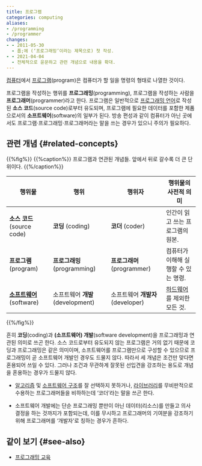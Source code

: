 ```yaml
---
title: 프로그램
categories: computing
aliases:
- /programming
- /programmer
changes:
- - 2011-05-30
  - 풉;에 (‘프로그래밍’이라는 제목으로) 첫 작성.
- - 2021-04-04
  - 전체적으로 윤문하고 관련 개념으로 내용을 확대.
---
```


[컴퓨터](computer)에서 [프로그램](https://en.wikipedia.org/wiki/Computer_program)(program)은 컴퓨터가 할 일을 명령의 형태로 나열한 것이다.

프로그램을 작성하는 행위를 **프로그래밍**(programming),
프로그램을 작성하는 사람을 **프로그래머**(programmer)라고 한다.
프로그램은 일반적으로 [프로그래밍 언어](programming-language)로 작성된 **소스 코드**(source code)로부터 유도되며,
프로그램에 필요한 데이터를 포함한 제품으로서의 **소프트웨어**(software)의 일부가 된다.
방송 편성과 같이 컴퓨터가 아닌 곳에서도 프로그램·프로그래밍·프로그래머라는 말을 쓰는 경우가 있으니 주의가 필요하다.

## 관련 개념 {#related-concepts}

{{%fig%}}
{{%caption%}}
프로그램과 연관된 개념들.
앞에서 뒤로 갈수록 더 큰 단위이다.
{{%/caption%}}

| 행위물 | 행위 | 행위자 | 행위물의 사전적 의미 |
|--------|------|--------|----------------------|
| **소스 코드** (source code) | **코딩** (coding) | **코더** (coder) | 인간이 읽고 쓰는 프로그램의 원본. |
| **프로그램** (program) | **프로그래밍** (programming) | **프로그래머** (programmer) | 컴퓨터가 이해해 실행할 수 있는 명령. |
| **[소프트웨어](software)** (software) | 소프트웨어 **개발** (development) | 소프트웨어 **개발자** (developer) | [하드웨어](hardware)를 제외한 모든 것. |

{{%/fig%}}

흔히 **코딩**(coding)과 **(소프트웨어) 개발**(software development)을 프로그래밍과 연관된 의미로 쓰곤 한다.
소스 코드로부터 유도되지 않는 프로그램은 거의 없기 때문에 코딩과 프로그래밍은 같은 의미이며,
소프트웨어를 프로그램만으로 구성할 수 있으므로 프로그래밍이 곧 소프트웨어 개발인 경우도 드물지 않다.
따라서 세 개념은 조건만 맞다면 혼용되어 쓰일 수 있다.
그러나 조건과 무관하게 잘못된 선입견을 강조하는 용도로 개념을 혼용하는 경우가 드물지 않다.

* [알고리즘](algorithm) 및 [소프트웨어 구조](software-architecture)를 잘 선택하지 못하거나,
  [라이브러리](software-library)를 무비판적으로 수용하는 프로그래머들을 비하하는데 ‘코더’라는 말을 쓰곤 한다.

* 소프트웨어 개발에는 단순 프로그래밍 뿐만이 아닌 데이터(리소스)를 만들고 의사 결정을 하는 것까지가 포함되는데,
  이를 무시하고 프로그래머의 기여분을 강조하기 위해 프로그래머를 ‘개발자’로 칭하는 경우가 흔하다.

## 같이 보기 {#see-also}

* [프로그래밍 교육](programming-education)

